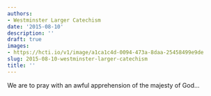```yaml
---
authors:
- Westminster Larger Catechism
date: '2015-08-10'
description: ''
draft: true
images:
- https://hcti.io/v1/image/a1ca1c4d-0094-473a-8daa-25458499e9de
slug: 2015-08-10-westminster-larger-catechism
title: ''
---
```


We are to pray with an awful apprehension of the majesty of God...